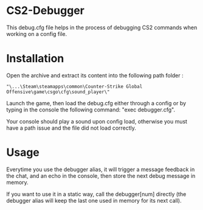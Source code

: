 # CS2-Debugger
This debug.cfg file helps in the process of debugging CS2 commands when working on a config file.

# Installation
Open the archive and extract its content into the following path folder :

    "\...\Steam\steamapps\common\Counter-Strike Global Offensive\game\csgo\cfg\sound_player\"

Launch the game, then load the debug.cfg either through a config or by typing in the console the following command: "exec debugger.cfg".

Your console should play a sound upon config load, otherwise you must have a path issue and the file did not load correctly.

# Usage

Everytime you use the debugger alias, it will trigger a message feedback in the chat, and an echo in the console, then store the next debug message in memory.

If you want to use it in a static way, call the debugger[num] directly (the debugger alias will keep the last one used in memory for its next call).
